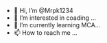 - 👋 Hi, I’m @Mrpk1234
- 👀 I’m interested in coading ...
- 🌱 I’m currently learning MCA...
- 📫 How to reach me ...

<!---
Mrpk1234/Mrpk1234 is a ✨ special ✨ repository because its `README.md` (this file) appears on your GitHub profile.
You can click the Preview link to take a look at your changes.
--->
